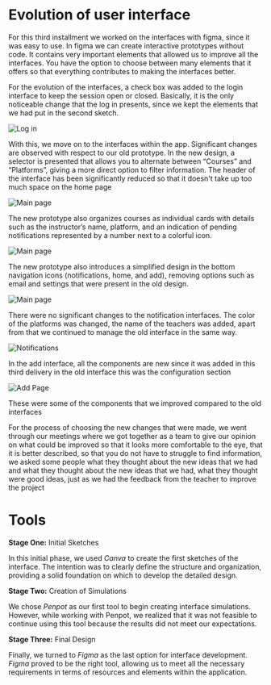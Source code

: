 # Evolution of user interface 

For this third installment we worked on the interfaces with figma, since it was easy to use. In figma we can create interactive prototypes without code. It contains very important elements that allowed us to improve all the interfaces. You have the option to choose between many elements that it offers so that everything contributes to making the interfaces better.

For the evolution of the interfaces, a check box was added to the login interface to keep the session open or closed. Basically, it is the only noticeable change that the log in presents, since we kept the elements that we had put in the second sketch.

![Log in](https://github.com/Ozia112/Team-2-FSE-repo/blob/department.Design/assets/Stage3/PHOTO-2024-11-27-13-42-21.jpg)

 With this, we move on to the interfaces within the app. Significant changes are observed with respect to our old prototype. In the new design, a selector is presented that allows you to alternate between “Courses” and “Platforms”, giving a more direct option to filter information. The header of the interface has been significantly reduced so that it doesn't take up too much space on the home page
  
![Main page](https://github.com/Ozia112/Team-2-FSE-repo/blob/department.Design/assets/Stage3/PHOTO-2024-11-27-15-11-46.jpg)


  The new prototype also organizes courses as individual cards with details such as the instructor’s name, platform, and an indication of pending notifications represented by a number next to a colorful icon.
  
  ![Main page](https://github.com/Ozia112/Team-2-FSE-repo/blob/department.Design/assets/Stage3/PHOTO-2024-11-27-15-12-44.jpg)

The new prototype also introduces a simplified design in the bottom navigation icons (notifications, home, and add), removing options such as email and settings that were present in the old design.

![Main page](https://github.com/Ozia112/Team-2-FSE-repo/blob/department.Design/assets/Stage3/PHOTO-2024-11-27-16-32-42.jpg)

There were no significant changes to the notification interfaces. The color of the platforms was changed, the name of the teachers was added, apart from that we continued to manage the old interface in the same way.

![Notifications](https://github.com/Ozia112/Team-2-FSE-repo/blob/department.Design/assets/Stage3/PHOTO-2024-11-28-14-19-16%202.jpg)

In the add interface, all the components are new since it was added in this third delivery in the old interface this was the configuration section

![Add Page](https://github.com/Ozia112/Team-2-FSE-repo/blob/department.Design/assets/Stage3/IMG_8681%202.jpg)


These were some of the components that we improved compared to the old interfaces


For the process of choosing the new changes that were made, we went through our meetings where we got together as a team to give our opinion on what could be improved so that it looks more comfortable to the eye, that it is better described, so that you do not have to struggle to find information, we asked some people what they thought about the new ideas that we had and what they thought about the new ideas that we had, what they thought were good ideas, just as we had the feedback from the teacher to improve the project


# Tools

**Stage One:** Initial Sketches 

In this initial phase, we used *Canva* to create the first sketches of the interface. The intention was to clearly define the structure and organization, providing a solid foundation on which to develop the detailed design.

**Stage Two:** Creation of Simulations

We chose *Penpot* as our first tool to begin creating interface simulations. However, while working with Penpot, we realized that it was not feasible to continue using this tool because the results did not meet our expectations.

**Stage Three:** Final Design

Finally, we turned to *Figma* as the last option for interface development. *Figma* proved to be the right tool, allowing us to meet all the necessary requirements in terms of resources and elements within the application.


